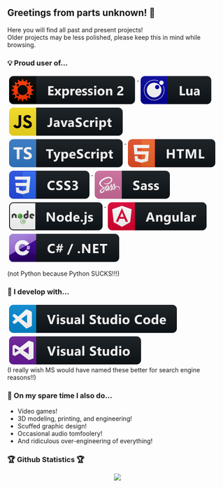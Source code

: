 ## Greetings from parts unknown! 🌌

Here you will find all past and present projects!<br>
Older projects may be less polished, please keep this in mind while browsing.

### 💡 Proud user of...
<p>

  <a href="https://github.com/wiremod/wire/wiki/Expression-2">
    <img src="https://raw.githubusercontent.com/Fasteroid/fasteroid/main/badges/e2.svg" alt="Expression 2" style="vertical-align:top; margin:4px">
  </a>

  <a href="https://www.lua.org/">
    <img src="https://raw.githubusercontent.com/Fasteroid/fasteroid/main/badges/lua.svg" alt="Lua" style="vertical-align:top; margin:4px">
  </a>

  <a href="https://developer.mozilla.org/en-US/docs/Web/JavaScript/Reference">
    <img src="https://raw.githubusercontent.com/Fasteroid/fasteroid/main/badges/js.svg" alt="JavaScript" style="vertical-align:top; margin:4px">
  </a>

  <a href="https://www.typescriptlang.org">
    <img src="https://raw.githubusercontent.com/Fasteroid/fasteroid/main/badges/typescript.svg" alt="Typescript" style="vertical-align:top; margin:4px">
  </a>
  
  <a href="https://developer.mozilla.org/en-US/docs/Web/HTML/Reference">
    <img src="https://raw.githubusercontent.com/Fasteroid/fasteroid/main/badges/html.svg" alt="HTML" style="vertical-align:top; margin:4px">
  </a>

  <a href="https://developer.mozilla.org/en-US/docs/Web/CSS/Reference">
    <img src="https://raw.githubusercontent.com/Fasteroid/fasteroid/main/badges/css3.svg" alt="CSS" style="vertical-align:top; margin:4px">
  </a>

  <a href="https://sass-lang.com">
    <img src="https://github.com/MikeCodesDotNET/ColoredBadges/blob/master/svg/dev/languages/sass.svg" alt="SASS" style="vertical-align:top; margin:4px">
  </a>
  
  <a href="https://nodejs.org">
    <img src="https://raw.githubusercontent.com/MikeCodesDotNET/ColoredBadges/master/svg/dev/frameworks/nodejs.svg" alt="Node.js" style="vertical-align:top; margin:4px">
  </a>

  <a href="https://angular.io/">
    <img src="https://github.com/MikeCodesDotNET/ColoredBadges/raw/master/svg/dev/frameworks/angular.svg" alt="Angular" style="vertical-align:top; margin:4px">
  </a>

  <a href="https://dotnet.microsoft.com/en-us/languages/csharp">
    <img src="https://github.com/MikeCodesDotNET/ColoredBadges/blob/master/svg/dev/languages/csharp_dotnet.svg" alt="Java" style="vertical-align:top; margin:4px">
  </a>

  (not Python because Python SUCKS!!!)  

</p>

### 🔧 I develop with...
<p>
  <a href="https://code.visualstudio.com/">
    <img src="https://raw.githubusercontent.com/MikeCodesDotNET/ColoredBadges/master/svg/dev/tools/visualstudio_code.svg" alt="Visual Studio Code" style="vertical-align:top; margin:4px">
  </a>
  <a href="https://visualstudio.microsoft.com">
    <img src="https://raw.githubusercontent.com/MikeCodesDotNET/ColoredBadges/master/svg/dev/tools/visualstudio.svg" alt="Visual Studio" style="vertical-align:top; margin:4px">
  </a><br>
  (I really wish MS would have named these better for search engine reasons!!)
</p>

### 🔨 On my spare time I also do...
 - Video games!
 - 3D modeling, printing, and engineering!
 - Scuffed graphic design!
 - Occasional audio tomfoolery!
 - And ridiculous over-engineering of everything!

### 🏆 Github Statistics 🏆
</p>
<p align=center>
<!-- <img src="https://github-readme-stats.vercel.app/api?username=Fasteroid&amp;show_icons=true&amp;theme=light&amp;card_width=50&amp;include_all_commits=true&amp;count_private=true&amp;hide_title=true&amp;hide_border=true&amp;bg_color=0000&amp;text_color=dddddd" alt="Overview">
-->
<!--
  <img src="https://github-readme-stats.vercel.app/api/top-langs/?username=Fasteroid&amp;langs_count=8&amp;layout=compact&amp;theme=light&amp;hide_border=true&amp;hide=golo&amp;bg_color=0000&amp;text_color=dddddd" alt="Languages">
-->

<img src="https://github-profile-trophy.vercel.app/?username=Fasteroid&theme=gitdimmed&no-bg=true&no-frame=true&">
</p>
